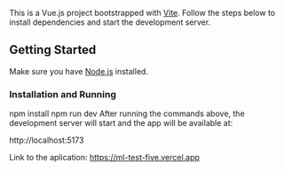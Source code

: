 This is a Vue.js project bootstrapped with [Vite](https://vitejs.dev/). Follow the steps below to install dependencies and start the development server.

## Getting Started

Make sure you have [Node.js](https://nodejs.org/) installed.

### Installation and Running
npm install
npm run dev
After running the commands above, the development server will start and the app will be available at:

http://localhost:5173

Link to the aplication: https://ml-test-five.vercel.app